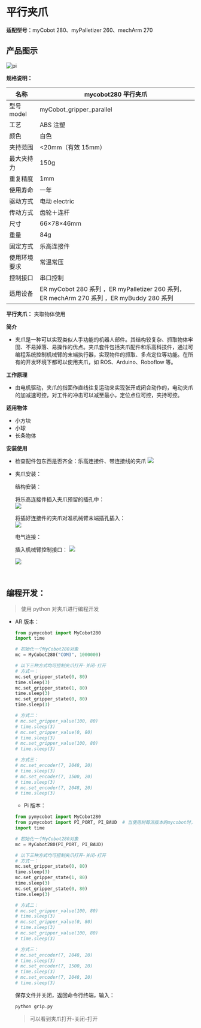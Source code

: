 # 平行夹爪

**适配型号**：myCobot 280、myPalletizer 260、mechArm 270

## **产品图示**

![pi](../../resource\4-SupportAndService\Accessories\grip/p1.png)

**规格说明：**

| 名称         | mycobot280 平行夹爪                                                                        |
| ------------ | ------------------------------------------------------------------------------------------ |
| 型号 model   | myCobot_gripper_parallel                                                                   |
| 工艺         | ABS 注塑                                                                                   |
| 颜色         | 白色                                                                                       |
| 夹持范围     | <20mm（有效 15mm）                                                                         |
| 最大夹持力   | 150g                                                                                       |
| 重复精度     | 1mm                                                                                        |
| 使用寿命     | 一年                                                                                       |
| 驱动方式     | 电动 electric                                                                              |
| 传动方式     | 齿轮＋连杆                                                                                 |
| 尺寸         | 66×78×46mm                                                                                 |
| 重量         | 84g                                                                                        |
| 固定方式     | 乐高连接件                                                                                 |
| 使用环境要求 | 常温常压                                                                                   |
| 控制接口     | 串口控制                                                                                   |
| 适用设备     | ER myCobot 280 系列 ，ER myPalletizer 260 系列， ER mechArm 270 系列 ，ER myBuddy 280 系列 |

**平行夹爪：** 夹取物体使用

**简介**

- 夹爪是一种可以实现类似人手功能的机器人部件。其结构较复杂、抓取物体牢固、不易掉落、易操作的优点。夹爪套件包括夹爪配件和乐高科技件，通过可编程系统控制机械臂的末端执行器，实现物件的抓取、多点定位等功能。在所有的开发环境下都可以使用夹爪，如 ROS、Arduino、Roboflow 等。

**工作原理**

- 由电机驱动，夹爪的指面作直线往复运动来实现张开或闭合动作的，电动夹爪的加减速可控，对工件的冲击可以减至最小，定位点位可控，夹持可控。

**适用物体**

- 小方块
- 小球
- 长条物体

**安装使用**

- 检查配件包东西是否齐全：乐高连接件、带连接线的夹爪
  ![](../../resource\4-SupportAndService\Accessories\grip/p2.jpg)

- 夹爪安装：

  结构安装：

  将乐高连接件插入夹爪预留的插孔中：  
  ![](../../resource\4-SupportAndService\Accessories\grip/p3.jpg)

  将插好连接件的夹爪对准机械臂末端插孔插入：  
  ![](../../resource\4-SupportAndService\Accessories\grip/p4.jpg)

  电气连接：

  插入机械臂控制接口：
  ![](../../resource\4-SupportAndService\Accessories\grip/p5.png)

  ![](../../resource\4-SupportAndService\Accessories\grip/p6.jpg)

<br>

## 编程开发：

> 使用 python 对夹爪进行编程开发

- AR 版本：
  
  ```python
  from pymycobot import MyCobot280
  import time
  
  # 初始化一个MyCobot280对象
  mc = MyCobot280("COM3", 1000000)
  
  # 以下三种方式均可控制夹爪打开-关闭-打开
  # 方式一：
  mc.set_gripper_state(0, 80)
  time.sleep(3)
  mc.set_gripper_state(1, 80)
  time.sleep(3)
  mc.set_gripper_state(0, 80)
  time.sleep(3)
  
  # 方式二：
  # mc.set_gripper_value(100, 80)
  # time.sleep(3)
  # mc.set_gripper_value(0, 80)
  # time.sleep(3)
  # mc.set_gripper_value(100, 80)
  # time.sleep(3)
  
  # 方式三：
  # mc.set_encoder(7, 2048, 20)
  # time.sleep(3)
  # mc.set_encoder(7, 1500, 20)
  # time.sleep(3)
  # mc.set_encoder(7, 2048, 20)
  # time.sleep(3)
  ```
  
  - Pi 版本：
  
  ```python
  from pymycobot import MyCobot280
  from pymycobot import PI_PORT, PI_BAUD  # 当使用树莓派版本的mycobot时，可以引用这两个变量进行MyCobot280初始化
  import time
  
  # 初始化一个MyCobot280对象
  mc = MyCobot280(PI_PORT, PI_BAUD)
  
  # 以下三种方式均可控制夹爪打开-关闭-打开
  # 方式一：
  mc.set_gripper_state(0, 80)
  time.sleep(3)
  mc.set_gripper_state(1, 80)
  time.sleep(3)
  mc.set_gripper_state(0, 80)
  time.sleep(3)
  
  # 方式二：
  # mc.set_gripper_value(100, 80)
  # time.sleep(3)
  # mc.set_gripper_value(0, 80)
  # time.sleep(3)
  # mc.set_gripper_value(100, 80)
  # time.sleep(3)
  
  # 方式三：
  # mc.set_encoder(7, 2048, 20)
  # time.sleep(3)
  # mc.set_encoder(7, 1500, 20)
  # time.sleep(3)
  # mc.set_encoder(7, 2048, 20)
  # time.sleep(3)
  ```
  
  保存文件并关闭，返回命令行终端，输入：
  
  ```bash
  python grip.py
  ```
  
  > 可以看到夹爪打开-关闭-打开
